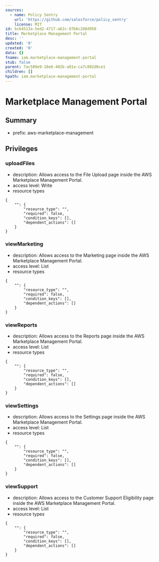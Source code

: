 ```yaml
---
sources:
  - name: Policy Sentry
    url: 'https://github.com/salesforce/policy_sentry'
    license: MIT
id: bc64513a-5ed2-4717-a62c-87b6c208d950
title: Marketplace Management Portal
desc: ''
updated: '0'
created: '0'
data: {}
fname: iam.marketplace-management-portal
stub: false
parent: 7ac589e9-18e6-402b-a01e-ca7c802d0ce1
children: []
hpath: iam.marketplace-management-portal
---
```

# Marketplace Management Portal

## Summary

- prefix: aws-marketplace-management

## Privileges

### uploadFiles

- description: Allows access to the File Upload page inside the AWS Marketplace Management Portal.
- access level: Write
- resource types

```
{
    "": {
        "resource_type": "",
        "required": false,
        "condition_keys": [],
        "dependent_actions": []
    }
}
```

### viewMarketing

- description: Allows access to the Marketing page inside the AWS Marketplace Management Portal.
- access level: List
- resource types

```
{
    "": {
        "resource_type": "",
        "required": false,
        "condition_keys": [],
        "dependent_actions": []
    }
}
```

### viewReports

- description: Allows access to the Reports page inside the AWS Marketplace Management Portal.
- access level: List
- resource types

```
{
    "": {
        "resource_type": "",
        "required": false,
        "condition_keys": [],
        "dependent_actions": []
    }
}
```

### viewSettings

- description: Allows access to the Settings page inside the AWS Marketplace Management Portal.
- access level: List
- resource types

```
{
    "": {
        "resource_type": "",
        "required": false,
        "condition_keys": [],
        "dependent_actions": []
    }
}
```

### viewSupport

- description: Allows access to the Customer Support Eligibility page inside the AWS Marketplace Management Portal.
- access level: List
- resource types

```
{
    "": {
        "resource_type": "",
        "required": false,
        "condition_keys": [],
        "dependent_actions": []
    }
}
```
